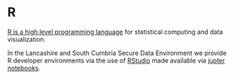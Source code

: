 # R 
[R is a high level programming language](https://www.r-project.org/) for statistical computing and data visualization.

In the Lancashire and South Cumbria Secure Data Environment we provide R developer environments via the use of [RStudio](https://posit.co/products/open-source/rstudio/) made available via [jupter notebooks](https://jupyter.org/).